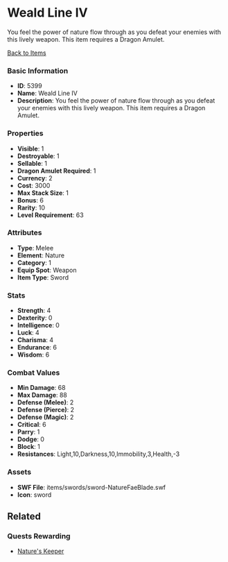 # Weald Line IV

You feel the power of nature flow through as you defeat your enemies with this lively weapon. This item requires a Dragon Amulet.

[Back to Items](../items.md)

### Basic Information

- **ID**: 5399
- **Name**: Weald Line IV
- **Description**: You feel the power of nature flow through as you defeat your enemies with this lively weapon. This item requires a Dragon Amulet.

### Properties

- **Visible**: 1
- **Destroyable**: 1
- **Sellable**: 1
- **Dragon Amulet Required**: 1
- **Currency**: 2
- **Cost**: 3000
- **Max Stack Size**: 1
- **Bonus**: 6
- **Rarity**: 10
- **Level Requirement**: 63

### Attributes

- **Type**: Melee
- **Element**: Nature
- **Category**: 1
- **Equip Spot**: Weapon
- **Item Type**: Sword

### Stats

- **Strength**: 4
- **Dexterity**: 0
- **Intelligence**: 0
- **Luck**: 4
- **Charisma**: 4
- **Endurance**: 6
- **Wisdom**: 6

### Combat Values

- **Min Damage**: 68
- **Max Damage**: 88
- **Defense (Melee)**: 2
- **Defense (Pierce)**: 2
- **Defense (Magic)**: 2
- **Critical**: 6
- **Parry**: 1
- **Dodge**: 0
- **Block**: 1
- **Resistances**: Light,10,Darkness,10,Immobility,3,Health,-3

### Assets

- **SWF File**: items/swords/sword-NatureFaeBlade.swf
- **Icon**: sword

## Related

### Quests Rewarding

- [Nature's Keeper](../quests/757-nature-s-keeper.md)

